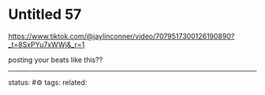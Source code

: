 # Untitled 57
https://www.tiktok.com/@jaylinconner/video/7079517300126190890?_t=8SxPYu7xWWj&_r=1

posting your beats like this??

--- 
status: #⚙️ 
tags: 
related: 